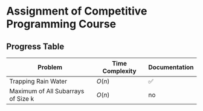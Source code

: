 # Assignment of Competitive Programming Course

## Progress Table

| Problem | Time Complexity | Documentation |
| - | - | - |
| Trapping Rain Water | $O(n)$ | :white_check_mark: |
| Maximum of All Subarrays of Size k | $O(n)$ | no |
